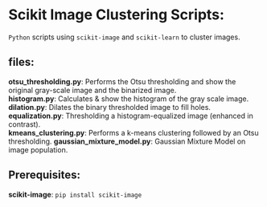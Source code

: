 # Scikit Image Clustering Scripts:
`Python` scripts using `scikit-image` and `scikit-learn` to cluster images.

## files:
**otsu_thresholding.py**: Performs the Otsu thresholding and show the original gray-scale image and the binarized image.  
**histogram.py**: Calculates & show the histogram of the gray scale image.  
**dilation.py**: Dilates the binary thresholded image to fill holes.  
**equalization.py**: Thresholding a histogram-equalized image (enhanced in contrast).  
**kmeans_clustering.py**: Performs a k-means clustering followed by an Otsu thresholding.
**gaussian_mixture_model.py**: Gaussian Mixture Model on image population.

## Prerequisites:
**scikit-image**: `pip install scikit-image`
